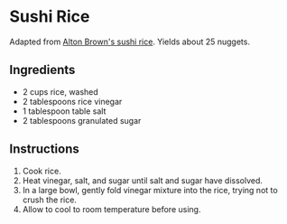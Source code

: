 # Sushi Rice

Adapted from [Alton Brown's sushi rice](http://www.foodnetwork.com/recipes/alton-brown/sushi-rice-recipe.html). Yields about 25 nuggets.

## Ingredients

- 2 cups rice, washed
- 2 tablespoons rice vinegar
- 1 tablespoon table salt
- 2 tablespoons granulated sugar

## Instructions

1. Cook rice.
2. Heat vinegar, salt, and sugar until salt and sugar have dissolved.
3. In a large bowl, gently fold vinegar mixture into the rice, trying not to crush the rice.
4. Allow to cool to room temperature before using.
